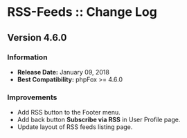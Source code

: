 # RSS-Feeds :: Change Log

## Version 4.6.0

### Information

- **Release Date:** January 09, 2018
- **Best Compatibility:** phpFox >= 4.6.0

### Improvements

- Add RSS button to the Footer menu.
- Add back button **Subscribe via RSS** in User Profile page.
- Update layout of RSS feeds listing page.